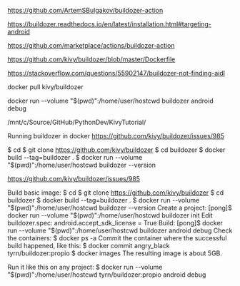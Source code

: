 https://github.com/ArtemSBulgakov/buildozer-action

https://buildozer.readthedocs.io/en/latest/installation.html#targeting-android

https://github.com/marketplace/actions/buildozer-action

https://github.com/kivy/buildozer/blob/master/Dockerfile

https://stackoverflow.com/questions/55902147/buildozer-not-finding-aidl

docker pull kivy/buildozer

docker run --volume "$(pwd)":/home/user/hostcwd buildozer android debug

/mnt/c/Source/GitHub/PythonDev/KivyTutorial/

Running buildozer in docker
https://github.com/kivy/buildozer/issues/985

$ cd
$ git clone https://github.com/kivy/buildozer
$ cd buildozer
$ docker build --tag=buildozer .
$ docker run --volume "$(pwd)":/home/user/hostcwd buildozer --version


https://github.com/kivy/buildozer/issues/985

Build basic image:
$ cd
$ git clone https://github.com/kivy/buildozer
$ cd buildozer
$ docker build --tag=buildozer .
$ docker run --volume "$(pwd)":/home/user/hostcwd buildozer --version
Create a project:
[pong]$ docker run --volume "$(pwd)":/home/user/hostcwd buildozer init
Edit buildozer.spec:
android.accept_sdk_license = True
Build:
[pong]$ docker run --volume "$(pwd)":/home/user/hostcwd buildozer android debug
Check the containers:
$ docker ps -a
Commit the container where the successful build happened, like this:
$ docker commit angry_black tyrn/buildozer:propio
$ docker images
The resulting image is about 5GB.

Run it like this on any project:
$ docker run --volume "$(pwd)":/home/user/hostcwd tyrn/buildozer:propio android debug